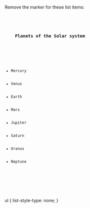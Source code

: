 Remove the marker for these list items:

<Editor lang="css" type="exercise">
<code>
<panel lang="html">
<h3>
    Planets of the Solar system
  </h3>
  <ul>
    <li>Mercury</li>
    <li>Venus</li>
    <li>Earth</li>
    <li>Mars</li>
    <li>Jupiter</li>
    <li>Saturn</li>
    <li>Uranus</li>
    <li>Neptune</li>
  </ul>
</panel>
<panel lang="css">

</panel>
</code>

<solution>
ul {
  list-style-type: none;
}
</solution>
</Editor>